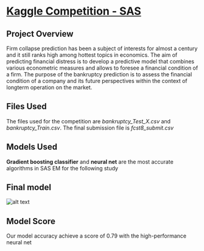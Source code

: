 # [Kaggle Competition - SAS](https://www.kaggle.com/c/fall2020-mgmt571lec-project/overview)

## Project Overview
Firm collapse prediction has been a subject of interests for almost a century and it still ranks high among hottest topics in economics. The aim of predicting financial distress is to develop a predictive model that combines various econometric measures and allows to foresee a financial condition of a firm. The purpose of the bankruptcy prediction is to assess the financial condition of a company and its future perspectives within the context of longterm operation on the market.

## Files Used
The files used for the competition are *bankruptcy_Test_X.csv* and *bankruptcy_Train.csv*. The final submission file is *fcst8_submit.csv*

## Models Used
**Gradient boosting classifier** and **neural net** are the most accurate algorithms in SAS EM for the following study

## Final model
![alt text](SASComp/images/final_model.jpg)

## Model Score
Our model accuracy achieve a score of 0.79 with the high-performance neural net
